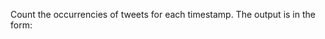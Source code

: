 Count the occurrencies of tweets for each timestamp.
The output is in the form: <timestamp> <count>
